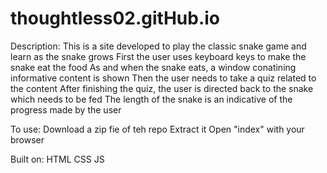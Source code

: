 # thoughtless02.gitHub.io
Description:
This is a site developed to play the classic snake game and learn as the snake grows
First the user uses keyboard keys to make the snake eat the food 
As and when the snake eats, a window conatining informative content is shown
Then the user needs to take a quiz related to the content
After finishing the quiz, the user is directed back to the snake which needs to be fed
The length of the snake is an indicative of the progress made by the user

To use:
Download a zip fie of teh repo
Extract it
Open "index" with your browser

Built on: 
HTML CSS JS
